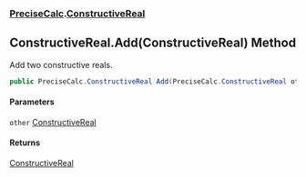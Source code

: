 ### [PreciseCalc](PreciseCalc.md 'PreciseCalc').[ConstructiveReal](PreciseCalc.ConstructiveReal.md 'PreciseCalc.ConstructiveReal')

## ConstructiveReal.Add(ConstructiveReal) Method

Add two constructive reals.

```csharp
public PreciseCalc.ConstructiveReal Add(PreciseCalc.ConstructiveReal other);
```
#### Parameters

<a name='PreciseCalc.ConstructiveReal.Add(PreciseCalc.ConstructiveReal).other'></a>

`other` [ConstructiveReal](PreciseCalc.ConstructiveReal.md 'PreciseCalc.ConstructiveReal')

#### Returns
[ConstructiveReal](PreciseCalc.ConstructiveReal.md 'PreciseCalc.ConstructiveReal')